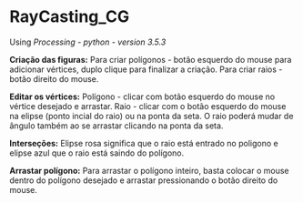 # RayCasting_CG
Using _Processing - python - version 3.5.3_

**Criação das figuras:**
Para criar polígonos - botão esquerdo do mouse para adicionar vértices, duplo clique para finalizar a criação.
Para criar raios - botão direito do mouse.

**Editar os vértices:**
Polígono - clicar com botão esquerdo do mouse no vértice desejado e arrastar.
Raio - clicar com o botão esquerdo do mouse na elipse (ponto incial do raio) ou na ponta da seta. O raio poderá mudar de ângulo também ao se arrastar clicando na ponta da seta.

**Interseções:**
Elipse rosa significa que o raio está entrado no poligono e elipse azul que o raio está saindo do polígono.

**Arrastar polígono:**
Para arrastar o polígono inteiro, basta colocar o mouse dentro do polígono desejado e arrastar pressionando o botão direito do mouse.
